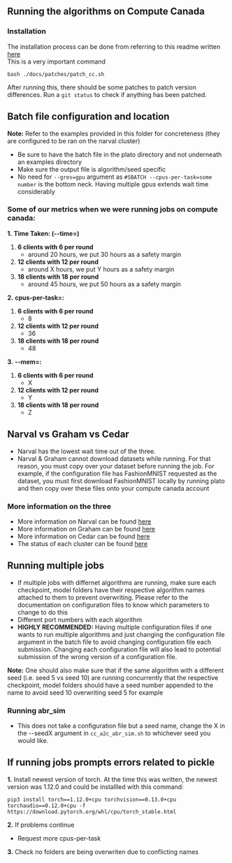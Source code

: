 ## Running the algorithms on Compute Canada

### Installation
The installation process can be done from referring to this readme written [here](https://github.com/TL-System/plato/blob/main/docs/Running.md)\
This is a very important command
```shell
bash ./docs/patches/patch_cc.sh
```
After running this, there should be some patches to patch version differences. Run a ```git status``` to check if anything has been patched.
## Batch file configuration and location
**Note:** Refer to the examples provided in this folder for concreteness (they are configured to be ran on the narval cluster)
* Be sure to have the batch file in the plato directory and not underneath an examples directory
* Make sure the output file is algorithm/seed specific
* No need for ```--gres=gpu``` argument as ```#SBATCH --cpus-per-task=some number``` is the bottom neck. Having multiple gpus extends wait time considerably

### Some of our metrics when we were running jobs on compute canada:
**1.** **Time Taken: (--time=)**
   1. **6 clients with 6 per round**
      * around 20 hours, we put 30 hours as a safety margin
   2. **12 clients with 12 per round**
      * around X hours, we put Y hours as a safety margin
   3. **18 clients with 18 per round**
      * around 45 hours, we put 50 hours as a safety margin

**2.** **cpus-per-task=:**
   1. **6 clients with 6 per round**
      * 8
   2. **12 clients with 12 per round**
      * 36
   3. **18 clients with 18 per round**
      * 48

**3.** **--mem=:**
   1. **6 clients with 6 per round**
      * X
   2. **12 clients with 12 per round**
      * Y
   3. **18 clients with 18 per round**
      * Z

## Narval vs Graham vs Cedar
* Narval has the lowest wait time out of the three. 
* Narval & Graham cannot download datasets while running. For that reason, you must copy over your dataset before running the job. For example, if the configuration file has FashionMNIST requested as the dataset, you must first download FashionMNIST locally by running plato and then copy over these files onto your compute canada account
### More information on the three
* More information on Narval can be found [here](https://docs.alliancecan.ca/wiki/Narval/en)
* More information on Graham can be found [here](https://docs.alliancecan.ca/wiki/Graham)
* More information on Cedar can be found [here](https://docs.alliancecan.ca/wiki/Cedar)
* The status of each cluster can be found [here](https://status.computecanada.ca/)

## Running multiple jobs
* If multiple jobs with differnet algorithms are running, make sure each checkpoint, model folders have their respective algorithm names attached to them to prevent overwriting. Please refer to the documentation on configuration files to know which parameters to change to do this
* Different port numbers with each algorithm
* **HIGHLY RECOMMENDED:** Having multiple configuration files if one wants to run multiple algorithms and just changing the configuration file argument in the batch file to avoid changing configuration file each submission. Changing each configuration file will also lead to potential submission of the wrong version of a configuration file.

**Note:** One should also make sure that if the same algorithm with a different seed (i.e. seed 5 vs seed 10) are running concurrently that the respective checkpoint, model folders should have a seed number appended to the name to avoid seed 10 overwriting seed 5 for example
### Running abr_sim
* This does not take a configuration file but a seed name, change the X in the --seedX argument in ```cc_a2c_abr_sim.sh``` to whichever seed you would like.

## If running jobs prompts errors related to pickle
**1.** Install newest version of torch. At the time this was written, the newest version was 1.12.0 and could be installled with this command:
```shell
pip3 install torch==1.12.0+cpu torchvision==0.13.0+cpu torchaudio==0.12.0+cpu -f https://download.pytorch.org/whl/cpu/torch_stable.html
```
**2.** If problems continue
  * Request more cpus-per-task

**3.** Check no folders are being overwriten due to conflicting names
